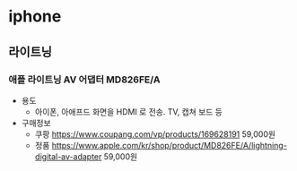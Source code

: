 # iphone

## 라이트닝

### 애플 라이트닝 AV 어댑터 MD826FE/A
* 용도
  * 아이폰, 아애프드 화면을 HDMI 로 전송. TV, 캡쳐 보드 등
* 구매정보
  * 쿠팡 https://www.coupang.com/vp/products/169628191 59,000원
  * 정품 https://www.apple.com/kr/shop/product/MD826FE/A/lightning-digital-av-adapter 59,000원
